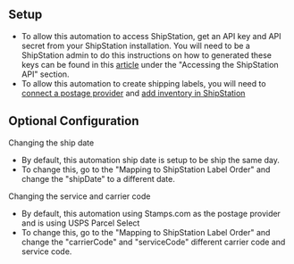 ## Setup

- To allow this automation to access ShipStation, get an API key and API secret from your ShipStation installation. You will need to be a ShipStation admin to do this instructions on how to generated these keys can be found in this [article](https://help.shipstation.com/hc/en-us/articles/360025856212-ShipStation-API) under the "Accessing the ShipStation API" section.
- To allow this automation to create shipping labels, you will need to [connect a postage provider](https://help.shipstation.com/hc/en-us/articles/360025869732-Connect-a-Postage-Provider) and [add inventory in ShipStation](https://help.shipstation.com/hc/en-us/articles/360025870392-Inventory-in-ShipStation)

## Optional Configuration

Changing the ship date

- By default, this automation ship date is setup to be ship the same day.
- To change this, go to the "Mapping to ShipStation Label Order" and change the "shipDate" to a different date.

Changing the service and carrier code

- By default, this automation using Stamps.com as the postage provider and is using USPS Parcel Select
- To change this, go to the "Mapping to ShipStation Label Order" and change the "carrierCode" and "serviceCode" different carrier code and service code.
